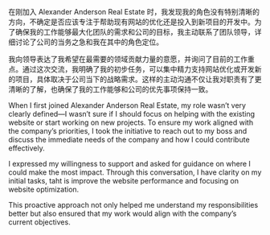 在刚加入 Alexander Anderson Real Estate 时，我发现我的角色没有特别清晰的方向，不确定是否应该专注于帮助现有网站的优化还是投入到新项目的开发中。为了确保我的工作能够最大化团队的需求和公司的目标，我主动联系了团队领导，详细讨论了公司的当务之急和我在其中的角色定位。

我向领导表达了我希望在最需要的领域贡献力量的意愿，并询问了目前的工作重点。通过这次交流，我明确了我的初步任务，可以集中精力支持网站优化或开发新的项目，具体取决于公司当下的战略需求。这样的主动沟通不仅让我对职责有了更清晰的了解，也确保了我的工作能够和公司的优先事项保持一致。

When I first joined Alexander Anderson Real Estate, my role wasn’t very clearly defined—I wasn’t sure if I should focus on helping with the existing website or start working on new projects. To ensure my work aligned with the company’s priorities, I took the initiative to reach out to my boss and discuss the immediate needs of the company and how I could contribute effectively.

I expressed my willingness to support and asked for guidance on where I could make the most impact. Through this conversation, I have clarity on my initial tasks, taht is improve the website performance and focusing on website optimization. 

This proactive approach not only helped me understand my responsibilities better but also ensured that my work would align with the company’s current objectives.